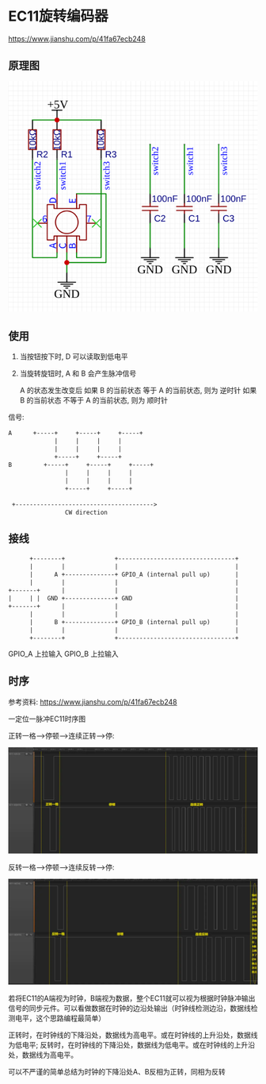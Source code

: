 # EC11旋转编码器

https://www.jianshu.com/p/41fa67ecb248

## 原理图

![](EC11旋转编码器/EC11旋转编码器1.png)

## 使用

1. 当按钮按下时, D 可以读取到低电平

2. 当旋转旋钮时, A 和 B 会产生脉冲信号

      A 的状态发生改变后
            如果 B 的当前状态 等于 A 的当前状态, 则为 逆时针
            如果 B 的当前状态 不等于 A 的当前状态, 则为 顺时针


信号:

```
A      +-----+     +-----+     +-----+
             |     |     |     |
             |     |     |     |
             +-----+     +-----+
B         +-----+     +-----+     +-----+
                |     |     |     |
                |     |     |     |
                +-----+     +-----+

 +--------------------------------------->
                CW direction
```

## 接线

```
      +--------+              +---------------------------------+
      |        |              |                                 |
      |      A +--------------+ GPIO_A (internal pull up)       |
      |        |              |                                 |
+-------+      |              |                                 |
|     | |  GND +--------------+ GND                             |
+-------+      |              |                                 |
      |        |              |                                 |
      |      B +--------------+ GPIO_B (internal pull up)       |
      |        |              |                                 |
      +--------+              +---------------------------------+
```

GPIO_A 上拉输入
GPIO_B 上拉输入

## 时序

参考资料: https://www.jianshu.com/p/41fa67ecb248

一定位一脉冲EC11时序图

正转一格-->停顿-->连续正转-->停:

![](docs/EC11旋转编码器/2022-07-01-22-05-07.png)

反转一格-->停顿-->连续反转-->停:

![](docs/EC11旋转编码器/2022-07-01-22-06-19.png)

若将EC11的A端视为时钟，B端视为数据，整个EC11就可以视为根据时钟脉冲输出信号的同步元件。可以看做数据在时钟的边沿处输出（时钟线检测边沿，数据线检测电平，这个思路编程最简单）

正转时，在时钟线的下降沿处，数据线为高电平。或在时钟线的上升沿处，数据线为低电平;
反转时，在时钟线的下降沿处，数据线为低电平。或在时钟线的上升沿处，数据线为高电平。

可以不严谨的简单总结为时钟的下降沿处A、B反相为正转，同相为反转
